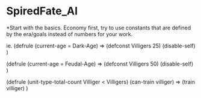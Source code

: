 # SpiredFate_AI

*Start with the basics. Economy first, try to use constants that are defined by the era/goals instead of numbers for your work.
 
 ie.
 (defrule
 (current-age = Dark-Age)
 =>
 (defconst Villigers 25)
 (disable-self)
 )
 
 (defrule
 (current-age = Feudal-Age)
 =>
 (defconst Villigers 50)
 (disable-self)
 )
 
 (defrule
 (unit-type-total-count Villiger < Villigers)
 (can-train villiger)
 =>
 (train villiger)
 )
